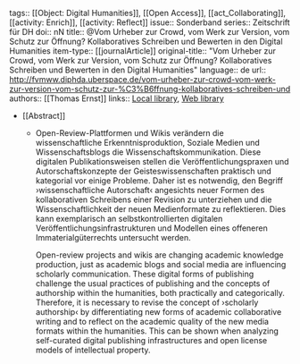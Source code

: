 tags:: [[Object: Digital Humanities]], [[Open Access]], [[act_Collaborating]], [[activity: Enrich]], [[activity: Reflect]]
issue:: Sonderband
series:: Zeitschrift für DH
doi:: nN
title:: @Vom Urheber zur Crowd, vom Werk zur Version, vom Schutz zur Öffnung? Kollaboratives Schreiben und Bewerten in den Digital Humanities
item-type:: [[journalArticle]]
original-title:: "Vom Urheber zur Crowd, vom Werk zur Version, vom Schutz zur Öffnung? Kollaboratives Schreiben und Bewerten in den Digital Humanities"
language:: de
url:: http://fvmww.diphda.uberspace.de/vom-urheber-zur-crowd-vom-werk-zur-version-vom-schutz-zur-%C3%B6ffnung-kollaboratives-schreiben-und
authors:: [[Thomas Ernst]]
links:: [Local library](zotero://select/groups/2386895/items/5LC8SCZM), [Web library](https://www.zotero.org/groups/2386895/items/5LC8SCZM)

- [[Abstract]]
	- Open-Review-Plattformen und Wikis verändern die wissenschaftliche Erkenntnisproduktion, Soziale Medien und Wissenschaftsblogs die Wissenschaftskommunikation. Diese digitalen Publikationsweisen stellen die Veröffentlichungspraxen und Autorschaftskonzepte der Geisteswissenschaften praktisch und kategorial vor einige Probleme. Daher ist es notwendig, den Begriff ›wissenschaftliche Autorschaft‹ angesichts neuer Formen des kollaborativen Schreibens einer Revision zu unterziehen und die Wissenschaftlichkeit der neuen Medienformate zu reflektieren. Dies kann exemplarisch an selbstkontrollierten digitalen Veröffentlichungsinfrastrukturen und Modellen eines offeneren Immaterialgüterrechts untersucht werden.
	  
	  Open-review projects and wikis are changing academic knowledge production, just as academic blogs and social media are influencing scholarly communication. These digital forms of publishing challenge the usual practices of publishing and the concepts of authorship within the humanities, both practically and categorically. Therefore, it is necessary to revise the concept of ›scholarly authorship‹ by differentiating new forms of academic collaborative writing and to reflect on the academic quality of the new media formats within the humanities. This can be shown when analyzing self-curated digital publishing infrastructures and open license models of intellectual property.